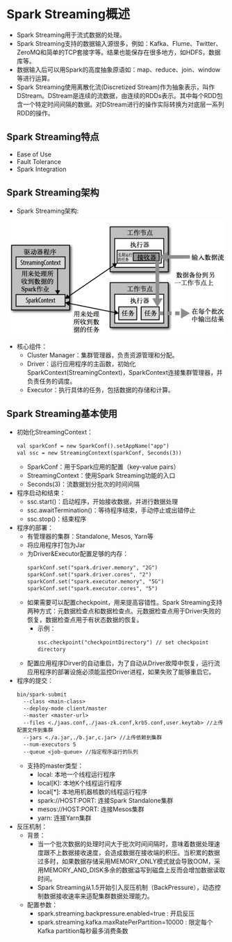 # Spark Streaming概述

  - Spark Streaming用于流式数据的处理。
  - Spark Streaming支持的数据输入源很多，例如：Kafka、Flume、Twitter、ZeroMQ和简单的TCP套接字等。结果也能保存在很多地方，如HDFS，数据库等。
  - 数据输入后可以用Spark的高度抽象原语如：map、reduce、join、window等进行运算。
  - Spark Streaming使用离散化流(Discretized Stream)作为抽象表示，叫作DStream。DStream是连续的流数据，由连续的RDDs表示。其中每个RDD包含一个特定时间间隔的数据。对DStream进行的操作实际转换为对底层一系列RDD的操作。
  
## Spark Streaming特点
  
  - Ease of Use
  - Fault Tolerance
  - Spark Integration
  
## Spark Streaming架构

  - Spark Streaming架构:
  
  ![SparkStreaming架构](./图片/SparkStreaming架构.PNG)
  
  - 核心组件：
    - Cluster Manager：集群管理器，负责资源管理和分配。
    - Driver：运行应用程序的主函数，初始化SparkContext(StreamingContext)，SparkContext连接集群管理器，并负责任务的调度。
    - Executor：执行具体的任务，包括数据的存储和计算。
    
## Spark Streaming基本使用

  - 初始化StreamingContext：
    ```
    val sparkConf = new SparkConf().setAppName("app")
    val ssc = new StreamingContext(sparkConf, Seconds(3))
    ```
    - SparkConf：用于Spark应用的配置（key-value pairs）
    - StreamingContext：使用Spark Streaming功能的入口
    - Seconds(3)：流数据划分批次的时间间隔
  - 程序启动和结束：
    - ssc.start()：启动程序，开始接收数据，并进行数据处理
    - ssc.awaitTermination()：等待程序结束，手动停止或出错停止
    - ssc.stop()：结束程序
  - 程序的部署：
    - 有管理器的集群：Standalone, Mesos, Yarn等
    - 将应用程序打包为Jar
    - 为Driver&Executor配置足够的内存：
      ```
      sparkConf.set("spark.driver.memory", "2G")
      sparkConf.set("spark.driver.cores", "2")
      sparkConf.set("spark.executor.memory", "5G")
      sparkConf.set("spark.executor.cores", "5")
      ```
    - 如果需要可以配置checkpoint，用来提高容错性。Spark Streaming支持两种方式：元数据检查点和数据检查点。元数据检查点用于Driver失败的恢复，数据检查点用于有状态数据的恢复。
      - 示例：
        ```
        ssc.checkpoint("checkpointDirectory") // set checkpoint directory
        ```
    - 配置应用程序Dirver的自动重启，为了自动从Driver故障中恢复，运行流应用程序的部署设施必须能监控Driver进程，如果失败了能够重启它。
  - 程序的提交：
    ```
    bin/spark-submit 
      --class <main-class> 
      --deploy-mode client/master
      --master <master-url>
      --files <./jaas.conf,./jaas-zk.conf,krb5.conf,user.keytab> //上传配置文件到集群
      --jars <./a.jar,./b.jar,c.jar> //上传依赖到集群
      --num-executors 5 
      --queue <job-queue> //指定程序运行的队列
    ```
    - 支持的master类型：
      - local: 本地一个线程运行程序
      - local[K]: 本地K个线程运行程序
      - local[*]: 本地用机器核数的线程运行程序
      - spark://HOST:PORT: 连接Spark Standalone集群
      - mesos://HOST:PORT: 连接Mesos集群
      - yarn: 连接Yarn集群
  - 反压机制：
    - 背景：
      - 当一个批次数据的处理时间大于批次时间间隔时，意味着数据处理速度跟不上数据接收速度，会造成数据在接收端的积压。当积累的数据过多时，如果数据存储采用MEMORY_ONLY模式就会导致OOM，采用MEMORY_AND_DISK多余的数据溢写到磁盘上反而会增加数据读取时间。
      - Spark Streaming从1.5开始引入反压机制（BackPressure），动态控制数据接收速率来适配集群数据处理能力。
    - 配置参数：
      - spark.streaming.backpressure.enabled=true : 开启反压
      - spark.streaming.kafka.maxRatePerPartition=10000 : 限定每个Kafka partition每秒最多消费条数
    
     
  
  
